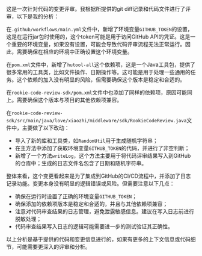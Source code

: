 这是一次针对代码的变更评审。我根据所提供的git diff记录和代码文件进行了评审，以下是我的分析：

在`.github/workflows/main.yml`文件中，新增了环境变量`GITHUB_TOKEN`的设置，这是在运行jar包时使用的，这个token可能是用于访问GitHub API的凭证。这是一个重要的环境变量，如果没有设置，可能会导致代码评审流程无法正常运行。因此，需要确保在相应的环境中正确设置这个环境变量。

在`pom.xml`文件中，新增了`hutool-all`这个依赖项，这是一个Java工具包，提供了很多常用的工具类，比如文件操作、日期操作等。这可能是用于处理一些通用的任务。这个依赖的加入没有明显的风险，但需要确保这个版本是稳定和合适的。

在`rookie-code-review-sdk/pom.xml`文件中也添加了同样的依赖项，原因可能同上。需要确保这个版本与项目的其他依赖项兼容。

在`rookie-code-review-sdk/src/main/java/love/xiaozhi/middleware/sdk/RookieCodeReview.java`文件中，主要做了以下改动：

* 导入了新的库和工具类，如`RandomUtil`用于生成随机字符串；
* 在主方法中添加了获取环境变量`GITHUB_TOKEN`的代码，并进行了非空判断；
* 新增了一个方法`writeLog`，这个方法主要用于将代码评审结果写入到GitHub的仓库中；生成的日志文件名包含了日期和随机字符串。

整体来看，这个变更看起来是为了集成到GitHub的CI/CD流程中，并添加了日志记录功能。变更本身没有明显的逻辑错误或风险。但需要注意以下几点：

* 确保在运行时设置了正确的环境变量`GITHUB_TOKEN`；
* 确保添加的依赖项版本是稳定和合适的，并且与其他依赖项兼容；
* 注意对代码审查结果的日志管理，避免泄露敏感信息。建议在写入日志前进行脱敏处理；
* 代码审查结果写入日志的逻辑可能需要进一步的测试验证其正确性。

以上分析是基于提供的代码和变更信息进行的，如果有更多的上下文信息或代码细节，可能需要更深入的评审和分析。